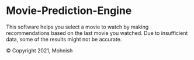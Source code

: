 # Movie-Prediction-Engine
This software helps you select a movie to watch by making recommendations based on the last movie you watched. Due to insufficient data, some of the results might not be accurate. 

© Copyright 2021, Mohnish
